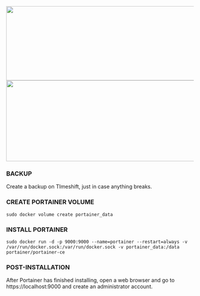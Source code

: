 <img width="610" height="199" src="https://github.com/user-attachments/assets/fbc21779-6292-42b0-b302-6ff1dd262e9c" />

<img width="810" height="217" src="https://github.com/user-attachments/assets/e9d5cc57-f96f-444d-8550-87f223ad157d" />

### BACKUP
<p>
Create a backup on TImeshift, just in case anything breaks.
</p>

### CREATE PORTAINER VOLUME
```
sudo docker volume create portainer_data
```

### INSTALL PORTAINER
```
sudo docker run -d -p 9000:9000 --name=portainer --restart=always -v /var/run/docker.sock:/var/run/docker.sock -v portainer_data:/data portainer/portainer-ce
```

### POST-INSTALLATION
<p>
After Portainer has finished installing, open a web browser and go to https://localhost:9000 and create an administrator account.
</p>
